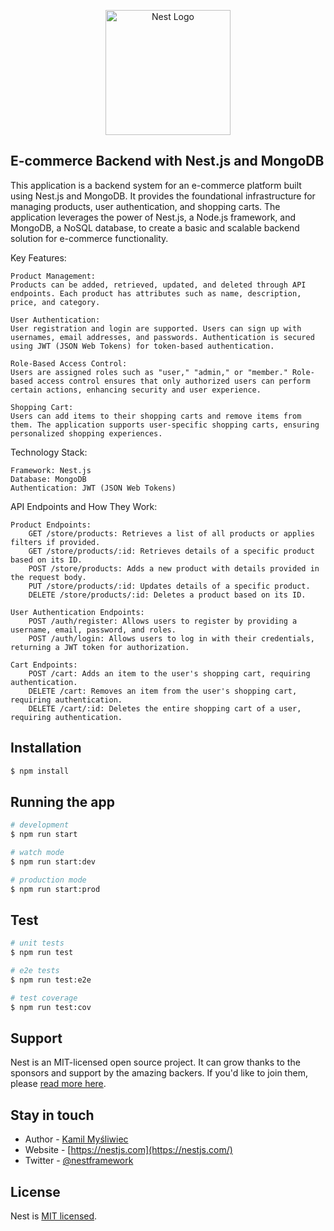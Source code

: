 <p align="center">
  <a href="http://nestjs.com/" target="blank"><img src="https://nestjs.com/img/logo-small.svg" width="200" alt="Nest Logo" /></a>
</p>

[circleci-image]: https://img.shields.io/circleci/build/github/nestjs/nest/master?token=abc123def456
[circleci-url]: https://circleci.com/gh/nestjs/nest

 
## E-commerce Backend with Nest.js and MongoDB

This application is a backend system for an e-commerce platform built using Nest.js and MongoDB. It provides the foundational infrastructure for managing products, user authentication, and shopping carts. The application leverages the power of Nest.js, a Node.js framework, and MongoDB, a NoSQL database, to create a basic and scalable backend solution for e-commerce functionality.

Key Features:

    Product Management:
    Products can be added, retrieved, updated, and deleted through API endpoints. Each product has attributes such as name, description, price, and category.

    User Authentication:
    User registration and login are supported. Users can sign up with usernames, email addresses, and passwords. Authentication is secured using JWT (JSON Web Tokens) for token-based authentication.

    Role-Based Access Control:
    Users are assigned roles such as "user," "admin," or "member." Role-based access control ensures that only authorized users can perform certain actions, enhancing security and user experience.

    Shopping Cart:
    Users can add items to their shopping carts and remove items from them. The application supports user-specific shopping carts, ensuring personalized shopping experiences.

Technology Stack:

    Framework: Nest.js
    Database: MongoDB
    Authentication: JWT (JSON Web Tokens)
API Endpoints and How They Work:

    Product Endpoints:
        GET /store/products: Retrieves a list of all products or applies filters if provided.
        GET /store/products/:id: Retrieves details of a specific product based on its ID.
        POST /store/products: Adds a new product with details provided in the request body.
        PUT /store/products/:id: Updates details of a specific product.
        DELETE /store/products/:id: Deletes a product based on its ID.

    User Authentication Endpoints:
        POST /auth/register: Allows users to register by providing a username, email, password, and roles.
        POST /auth/login: Allows users to log in with their credentials, returning a JWT token for authorization.

    Cart Endpoints:
        POST /cart: Adds an item to the user's shopping cart, requiring authentication.
        DELETE /cart: Removes an item from the user's shopping cart, requiring authentication.
        DELETE /cart/:id: Deletes the entire shopping cart of a user, requiring authentication.
## Installation

```bash
$ npm install
```

## Running the app

```bash
# development
$ npm run start

# watch mode
$ npm run start:dev

# production mode
$ npm run start:prod
```

## Test

```bash
# unit tests
$ npm run test

# e2e tests
$ npm run test:e2e

# test coverage
$ npm run test:cov
```

## Support

Nest is an MIT-licensed open source project. It can grow thanks to the sponsors and support by the amazing backers. If you'd like to join them, please [read more here](https://docs.nestjs.com/support).

## Stay in touch

- Author - [Kamil Myśliwiec](https://kamilmysliwiec.com)
- Website - [https://nestjs.com](https://nestjs.com/)
- Twitter - [@nestframework](https://twitter.com/nestframework)

## License

Nest is [MIT licensed](LICENSE).
